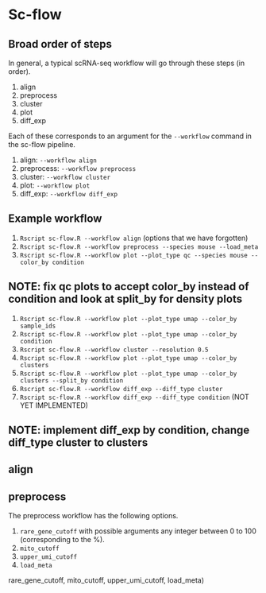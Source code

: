 # Sc-flow

## Broad order of steps
In general, a typical scRNA-seq workflow will go through these steps (in order).
1. align
2. preprocess
3. cluster
4. plot
5. diff\_exp

Each of these corresponds to an argument for the ```--workflow``` command in the sc-flow pipeline.
1. align: ```--workflow align```
2. preprocess: ```--workflow preprocess```
3. cluster: ```--workflow cluster```
4. plot: ```--workflow plot```
5. diff\_exp: ```--workflow diff_exp```

## Example workflow
1. ```Rscript sc-flow.R --workflow align``` (options that we have forgotten)
2. ```Rscript sc-flow.R --workflow preprocess --species mouse --load_meta```
3. ```Rscript sc-flow.R --workflow plot --plot_type qc --species mouse --color_by condition```

## NOTE: fix qc plots to accept color\_by instead of condition and look at split\_by for density plots

1. ```Rscript sc-flow.R --workflow plot --plot_type umap --color_by sample_ids```
2. ```Rscript sc-flow.R --workflow plot --plot_type umap --color_by condition```
3. ```Rscript sc-flow.R --workflow cluster --resolution 0.5```
4. ```Rscript sc-flow.R --workflow plot --plot_type umap --color_by clusters```
5. ```Rscript sc-flow.R --workflow plot --plot_type umap --color_by clusters --split_by condition```
6. ```Rscript sc-flow.R --workflow diff_exp --diff_type cluster```
7. ```Rscript sc-flow.R --workflow diff_exp --diff_type condition``` (NOT YET IMPLEMENTED)

## NOTE: implement diff\_exp by condition, change diff\_type cluster to clusters


## align

## preprocess
The preprocess workflow has the following options.
1. ```rare_gene_cutoff``` with possible arguments any integer between 0 to 100 (corresponding to the %).
2. ```mito_cutoff```
3. ```upper_umi_cutoff```
4. ```load_meta```



rare_gene_cutoff, mito_cutoff, upper_umi_cutoff, load_meta)

